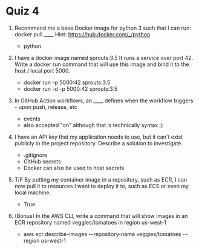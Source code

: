 # Quiz 4

1. Recommend me a base Docker image for python 3 such that I can run:
docker pull ____
Hint: https://hub.docker.com/_/python
    - python

2. I have a docker image named sprouts:3.5  It runs a service over port 42.  Write a docker run command that will use this image and bind it to the host / local port 5000.
    - docker run -p 5000:42 sprouts:3.5
    - docker run -d -p 5000:42 sprouts:3.5

3. In GitHub Action workflows, an ____ defines when the workflow triggers - upon push, release, etc
    - events
    - also accepted "on" although that is technically syntax ;)

4. I have an API key that my application needs to use, but it can't exist publicly in the project repository.  Describe a solution to investigate.
    - .gitignore
    - GitHub secrets
    - Docker can also be used to host secrets

5. T/F By putting my container image in a repository, such as ECR, I can now pull it to resources I want to deploy it to, such as ECS or even my local machine.
    - True

6. (Bonus) In the AWS CLI, write a command that will show images in an ECR repository named veggies/tomatoes in region us-west-1
    - aws ecr describe-images --repository-name veggies/tomatoes --region us-west-1
